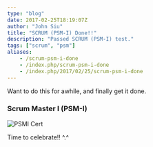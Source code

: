```yaml
---
type: "blog"
date: 2017-02-25T18:19:07Z
author: "John Siu"
title: "SCRUM (PSM-I) Done!!"
description: "Passed SCRUM (PSM-I) test."
tags: ["scrum", "psm"]
aliases:
    - /scrum-psm-i-done
    - /index.php/scrum-psm-i-done
    - /index.php/2017/02/25/scrum-psm-i-done
---
```


Want to do this for awhile, and finally get it done.
<!--more-->

### Scrum Master I (PSM-I)

![PSMI Cert](https://c1.staticflickr.com/3/2589/32258004184_4169ff0af7_k.jpg)

Time to celebrate!! ^.^
